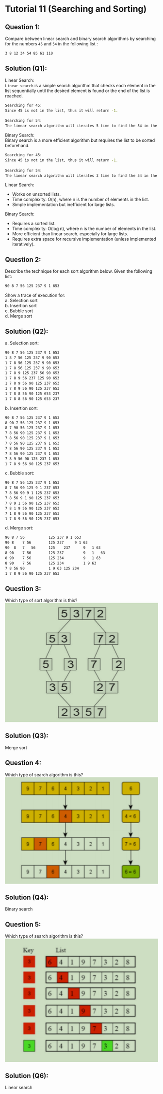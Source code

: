 # Tutorial 11 (Searching and Sorting)

## Question 1:
Compare between linear search and binary search algorithms by searching for the numbers `45` and 
`54` in the following list :     
```bash
3 8 12 34 54 85 61 110
```

## Solution (Q1):
Linear Search:      
`Linear search` is a simple search algorithm that checks each element in the list sequentially until the desired element is found or the end of the list is reached.     
```bash
Searching for 45:     
Since 45 is not in the list, thus it will return -1.      

Searching for 54:
The linear search algorithm will iterates 5 time to find the 54 in the list.    
``` 

Binary Search:     
Binary search is a more efficient algorithm but requires the list to be sorted beforehand.     
```bash
Searching for 45:     
Since 45 is not in the list, thus it will return -1.    

Searching for 54:
The linear search algorithm will iterates 3 time to find the 54 in the list.     
```

Linear Search:     
     
* Works on unsorted lists.
* Time complexity: O(n), where n is the number of elements in the list.
* Simple implementation but inefficient for large lists.

Binary Search:       

* Requires a sorted list.
* Time complexity: O(log n), where n is the number of elements in the list.
* More efficient than linear search, especially for large lists.
* Requires extra space for recursive implementation (unless implemented iteratively).     

## Question 2:
Describe the technique for each sort algorithm below. Given the following list:     
```bash
90 8 7 56 125 237 9 1 653
```     
Show a trace of execution for:    
a. Selection sort    
b. Insertion sort    
c. Bubble sort   
d. Merge sort   

## Solution (Q2):
a. Selection sort:    
```bash
90 8 7 56 125 237 9 1 653
1 8 7 56 125 237 9 90 653
1 7 8 56 125 237 9 90 653
1 7 8 56 125 237 9 90 653
1 7 8 9 125 237 56 90 653
1 7 8 9 56 237 125 90 653
1 7 8 9 56 90 125 237 653
1 7 8 9 56 90 125 237 653
1 7 8 8 56 90 125 653 237
1 7 8 8 56 90 125 653 237
```    

b. Insertion sort:  
```bash
90 8 7 56 125 237 9 1 653
8 90 7 56 125 237 9 1 653
8 7 90 56 125 237 9 1 653
7 8 56 90 125 237 9 1 653
7 8 56 90 125 237 9 1 653
7 8 56 90 125 237 9 1 653
7 8 56 90 125 237 9 1 653
7 8 56 90 125 237 9 1 653
7 8 9 56 90 125 237 1 653
1 7 8 9 56 90 125 237 653
```    

c. Bubble sort:
```bash
90 8 7 56 125 237 9 1 653
8 7 56 90 125 9 1 237 653
7 8 56 90 9 1 125 237 653
7 8 56 9 1 90 125 237 653
7 8 9 1 56 90 125 237 653
7 8 1 9 56 90 125 237 653
7 1 8 9 56 90 125 237 653
1 7 8 9 56 90 125 237 653
```   

d. Merge sort:
```bash
90 8 7 56           125 237 9 1 653
90 8    7 56        125 237     9 1 63
90  8   7   56      125    237      9   1 63
8 90    7 56        125 237         9   1   63
8 90    7 56        125 234         9   1 63
8 90    7 56        125 234         1 9 63
7 8 56 90           1 9 63 125 234
1 7 8 9 56 90 125 237 653
```  

## Question 3:
Which type of sort algorithm is this?
!["Image](https://github.com/Xiang115/WIA1002/blob/main/Tutorial/Tutorial11/Src/Screenshot%202024-05-23%20221256.png)    

## Solution (Q3):
Merge sort    

## Question 4:
Which type of search algorithm is this?
!["Image](https://github.com/Xiang115/WIA1002/blob/main/Tutorial/Tutorial11/Src/Screenshot%202024-05-23%20221304.png) 

## Solution (Q4):
Binary search

## Question 5:
Which type of search algorithm is this?
!["Image](https://github.com/Xiang115/WIA1002/blob/main/Tutorial/Tutorial11/Src/Screenshot%202024-05-23%20221312.png) 

## Solution (Q6):
Linear search